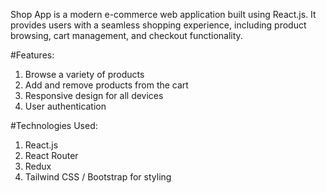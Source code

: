 Shop App is a modern e-commerce web application built using React.js. It provides users with a seamless shopping experience, including product browsing, cart management, and checkout functionality.

#Features:

1. Browse a variety of products
2. Add and remove products from the cart
3. Responsive design for all devices
4. User authentication

#Technologies Used:
1. React.js
2. React Router
3. Redux 
4. Tailwind CSS / Bootstrap for styling
